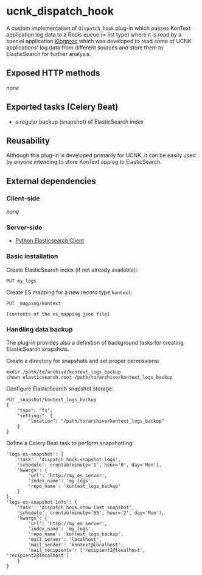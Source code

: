 # ucnk_dispatch_hook

A custom implementation of `dispatch_hook` plug-in which passes KonText
application log data to a Redis queue (= list type) where it is read
by a special application [Klogproc](https://github.com/czcorpus/klogproc)
which was developed to read some of UCNK applications' log data from
different sources and store them to ElasticSearch for further analysis.

## Exposed HTTP methods

*none*

## Exported tasks (Celery Beat)

* a regular backup (snapshot) of ElasticSearch index

## Reusability

Although this plug-in is developed primarily for UCNK, it can be easily
used by anyone intending to store KonText applog to ElasticSearch.

## External dependencies

### Client-side

*none*

### Server-side

* [Python Elasticsearch Client](https://elasticsearch-py.readthedocs.io/en/master/)


### Basic installation

Create ElasticSearch index (if not already available):

```
PUT my_logs
```

Create ES mapping for a new record type `kontext`:

```
PUT _mapping/kontext

[contents of the es_mapping.json file]
```

### Handling data backup

The plug-in provides also a definition of background tasks
for creating ElasticSearch snapshots.

Create a directory for snapshots and set proper permissions:

```
mkdir /path/to/archive/kontext_logs_backup
chown elasticsearch.root /path/to/archive/kontext_logs_backup
```

Configure ElasticSearch snapshot storage:

```
PUT _snapshot/kontext_logs_backup
{
    "type": "fs",
    "settings": {
        "location": "/path/to/archive/kontext_logs_backup"
    }
}
```

Define a Celery Beat task to perform snapshotting:


```
'logs-es-snapshot': {
    'task': 'dispatch_hook.snapshot_logs',
    'schedule': crontab(minute='1', hour='0', day='Mon'),
    'kwargs': {
        'url': 'http://my_es_server',
        'index_name': 'my_logs',
        'repo_name': 'kontext_logs_backup'
    }
},
'logs-es-snapshot-info': {
    'task': 'dispatch_hook.show_last_snapshot',
    'schedule': crontab(minute='55', hour='2', day='Mon'),
    'kwargs': {
        'url': 'http://my_es_server',
        'index_name': 'my_logs',
        'repo_name': 'kontext_logs_backup',
        'mail_server': 'localhost',
        'mail_sender': 'kontext@localhost',
        'mail_recipients': ['recipient1@localhost', 'recipient2@localhost']
    }
}
```